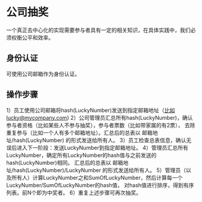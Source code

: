 # 公司抽奖
一个真正去中心化的实现需要参与者具有一定的相关知识，在具体实践中，我们必须权衡公平和效率。
## 身份认证
可使用公司邮箱作为身份认证。
## 操作步骤
1）员工使用公司邮箱将hash(LuckyNumber)发送到指定邮箱地址（比如lucky@mycompany.com)
2）公司管理员汇总所有hash(LuckyNumber)，确认参与者资格（比如某些人不参与抽奖），参与者票数（比如带家属的有2票），
去除重复参与（比如一个人有多个邮箱地址）。汇总后的总表以 邮箱地址/hash(LuckyNumber) 的形式发送给所有人。
3）员工检查总表信息，确认无误后进入下一阶段：发送LuckyNumber到指定邮箱地址。
4）管理员汇总所有LuckyNumber，确定所有LuckyNumber的hash值与之前发送的hash(LuckyNumber)相同。
汇总后的总表以 邮箱地址/hash(LuckyNumber)/LuckyNumber 的形式发送给所有人。
5）管理员（以及所有人）计算LuckyNumber之和SumOfLuckyNumber，然后计算每一个LuckyNumber/SumOfLuckyNumber的hash值，
对hash值进行排序，得到有序列表。前N个即为中奖者。
6）重复上述步骤可再次抽奖。
